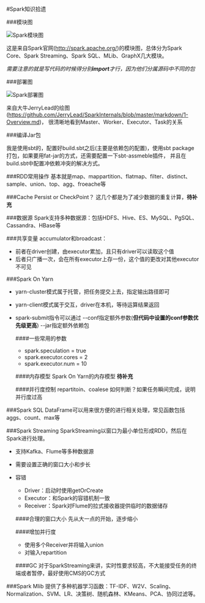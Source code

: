 #Spark知识拾遗

###模块图

![Spark模块图](http://spark.apache.org/images/spark-stack.png)

这是来自Spark官网(<http://spark.apache.org/>)的模块图，总体分为Spark Core、Spark Streaming、Spark SQL、MLib、GraphX几大模块。

_需要注意的就是写代码的时候得分别**import**才行，因为他们分属源码中不同的包_

###部署图

![Spark部署图](https://github.com/JerryLead/SparkInternals/blob/master/markdown/PNGfigures/deploy.png)

来自大牛JerryLead的绘图(<https://github.com/JerryLead/SparkInternals/blob/master/markdown/1-Overview.md>)， 很清晰地看到Master、Worker、Executor、Task的关系

###编译Jar包

我是使用sbt的，配置好build.sbt之后(主要是依赖包的配置)，使用sbt package打包，如果要用fat-jar的方式，还需要配置一下sbt-assmeble插件， 并且在build.sbt中配置冲依赖冲突的解决方式。

###RDD常用操作
基本就是map、mappartition、flatmap、filter、distinct、sample、union、top、agg、froeache等

###Cache Persist or CheckPoint？
这几个都是为了减少数据的重复计算，__待补充__

###数据源
Spark支持多种数据源：包括HDFS、Hive、ES、MySQL、PgSQL、Cassandra、HBase等

###共享变量
accumulator和broadcast：
+ 前者在driver创建，由executor累加，且只有driver可以读取这个值
+ 后者只广播一次，会在所有executor上存一份，这个值的更改对其他executor不可见

###Spark On Yarn

+ yarn-cluster模式属于托管，把任务提交上去，指定输出路径即可
+ yarn-client模式属于交互，driver在本机，等待运算结果返回
+ spark-submit指令可以通过 --conf指定额外参数(**但代码中设置的conf参数优先级更高**) --jar指定额外依赖包 

    ####一些常用的参数
    + spark.speculation = true
    + spark.executor.cores = 2
    + spark.executor.num = 10
    
    ####内存模型
    Spark On Yarn的内存模型 __待补充__
    
    ####并行度控制
    repartitoin、coalese
    如何判断？如果任务瞬间完成，说明并行度过高

###Spark SQL
DataFrame可以用来很方便的进行相关处理，常见函数包括aggs、count、max等

###Spark Streaming
SparkStreaming以窗口为最小单位形成RDD，然后在Spark进行处理。

  + 支持Kafka、Flume等多种数据源
  + 需要设置正确的窗口大小和步长
  + 容错
    + Driver：启动时使用getOrCreate
    + Executor：和Spark的容错机制一致
    + Receiver：Spark对Flume的拉式接收器提供临时的数据储存

    ####合理的窗口大小
    先从大一点的开始，逐步缩小
    
    ####增加并行度
    + 使用多个Receiver并将输入union
    + 对输入repartition
    
    ####GC
    对于SparkStreaming来讲，实时性要求较高，不大能接受任务的终端或者暂停，最好使用CMS的GC方式
    
###Spark Mlib
提供了多种机器学习函数：TF-IDF、W2V、Scaling、Normalization、SVM、LR、决策树、随机森林、KMeans、PCA、协同过滤等。





  
